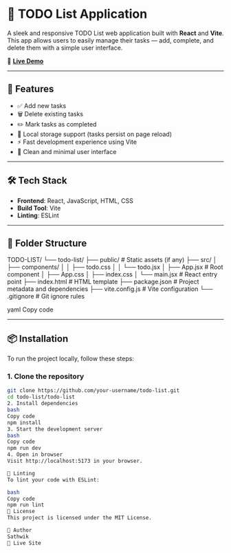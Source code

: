 # 📝 TODO List Application

A sleek and responsive TODO List web application built with **React** and **Vite**. This app allows users to easily manage their tasks — add, complete, and delete them with a simple user interface.

🔗 **[Live Demo](https://todo-list-front-end-project-utdi.vercel.app/)**

---

## 🚀 Features

- ✅ Add new tasks  
- 🗑️ Delete existing tasks  
- ✏️ Mark tasks as completed  
- 💾 Local storage support (tasks persist on page reload)  
- ⚡ Fast development experience using Vite  
- 🎨 Clean and minimal user interface  

---

## 🛠️ Tech Stack

- **Frontend**: React, JavaScript, HTML, CSS  
- **Build Tool**: Vite  
- **Linting**: ESLint  

---

## 📁 Folder Structure

TODO-LIST/
└── todo-list/
├── public/ # Static assets (if any)
├── src/
│ ├── components/
│ │ ├── todo.css
│ │ └── todo.jsx
│ ├── App.jsx # Root component
│ ├── App.css
│ ├── index.css
│ └── main.jsx # React entry point
├── index.html # HTML template
├── package.json # Project metadata and dependencies
├── vite.config.js # Vite configuration
└── .gitignore # Git ignore rules

yaml
Copy code

---

## 📦 Installation

To run the project locally, follow these steps:

### 1. Clone the repository

```bash
git clone https://github.com/your-username/todo-list.git
cd todo-list/todo-list
2. Install dependencies
bash
Copy code
npm install
3. Start the development server
bash
Copy code
npm run dev
4. Open in browser
Visit http://localhost:5173 in your browser.

🧪 Linting
To lint your code with ESLint:

bash
Copy code
npm run lint
📄 License
This project is licensed under the MIT License.

👤 Author
Sathwik
🔗 Live Site
